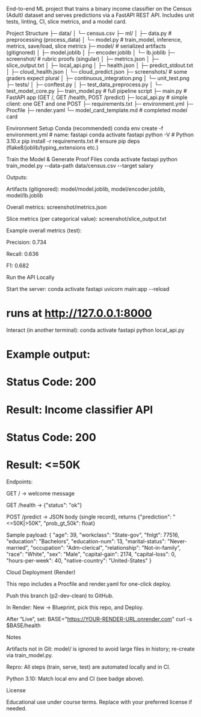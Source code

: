End-to-end ML project that trains a binary income classifier on the Census (Adult) dataset and serves predictions via a FastAPI REST API. Includes unit tests, linting, CI, slice metrics, and a model card.

Project Structure
├─ data/
│  └─ census.csv
├─ ml/
│  ├─ data.py              # preprocessing (process_data)
│  └─ model.py             # train_model, inference, metrics, save/load, slice metrics
├─ model/                  # serialized artifacts (gitignored)
│  ├─ model.joblib
│  ├─ encoder.joblib
│  └─ lb.joblib
├─ screenshot/             # rubric proofs (singular)
│  ├─ metrics.json
│  ├─ slice_output.txt
│  ├─ local_api.png
│  ├─ health.json
│  ├─ predict_stdout.txt
│  ├─ cloud_health.json
│  └─ cloud_predict.json
├─ screenshots/            # some graders expect plural
│  ├─ continuous_integration.png
│  └─ unit_test.png
├─ tests/
│  ├─ conftest.py
│  ├─ test_data_preprocess.py
│  └─ test_model_core.py
├─ train_model.py          # full pipeline script
├─ main.py                 # FastAPI app (GET /, GET /health, POST /predict)
├─ local_api.py            # simple client: one GET and one POST
├─ requirements.txt
├─ environment.yml
├─ Procfile
├─ render.yaml
└─ model_card_template.md  # completed model card

Environment Setup
Conda (recommended)
conda env create -f environment.yml     # name: fastapi
conda activate fastapi
python -V                                # Python 3.10.x
pip install -r requirements.txt          # ensure pip deps (flake8/joblib/typing_extensions etc.)

Train the Model & Generate Proof Files
conda activate fastapi
python train_model.py --data-path data/census.csv --target salary

Outputs:

Artifacts (gitignored): model/model.joblib, model/encoder.joblib, model/lb.joblib

Overall metrics: screenshot/metrics.json

Slice metrics (per categorical value): screenshot/slice_output.txt

Example overall metrics (test):

Precision: 0.734

Recall: 0.636

F1: 0.682

Run the API Locally

Start the server:
conda activate fastapi
uvicorn main:app --reload
# runs at http://127.0.0.1:8000

Interact (in another terminal):
conda activate fastapi
python local_api.py
# Example output:
# Status Code: 200
# Result: Income classifier API
# Status Code: 200
# Result: <=50K

Endpoints:

GET / → welcome message

GET /health → {"status": "ok"}

POST /predict → JSON body (single record), returns {"prediction": "<=50K|>50K", "prob_gt_50k": float}

Sample payload:
{
  "age": 39,
  "workclass": "State-gov",
  "fnlgt": 77516,
  "education": "Bachelors",
  "education-num": 13,
  "marital-status": "Never-married",
  "occupation": "Adm-clerical",
  "relationship": "Not-in-family",
  "race": "White",
  "sex": "Male",
  "capital-gain": 2174,
  "capital-loss": 0,
  "hours-per-week": 40,
  "native-country": "United-States"
}

Cloud Deployment (Render)

This repo includes a Procfile and render.yaml for one-click deploy.

Push this branch (p2-dev-clean) to GitHub.

In Render: New → Blueprint, pick this repo, and Deploy.

After “Live”, set:
BASE="https://YOUR-RENDER-URL.onrender.com"
curl -s $BASE/health

Notes

Artifacts not in Git: model/ is ignored to avoid large files in history; re-create via train_model.py.

Repro: All steps (train, serve, test) are automated locally and in CI.

Python 3.10: Match local env and CI (see badge above).

License

Educational use under course terms. Replace with your preferred license if needed.
